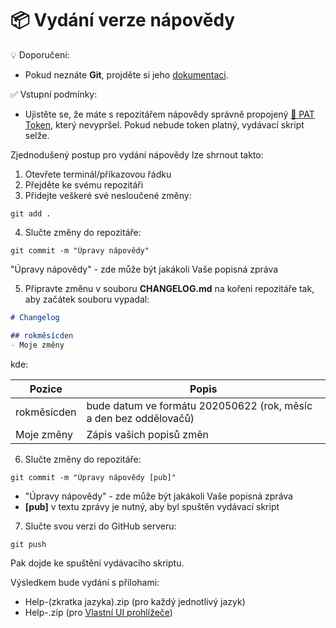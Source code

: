 # 📦 Vydání verze nápovědy

💡 Doporučení:
- Pokud neznáte **Git**, projděte si jeho [dokumentaci][GitRef].

✅ Vstupní podmínky:
- Ujistěte se, že máte s repozitářem nápovědy správně propojený [🔑 PAT Token][PATToken], který nevypršel. Pokud nebude token platný, vydávací skript selže.

Zjednodušený postup pro vydání nápovědy lze shrnout takto:

1. Otevřete terminál/příkazovou řádku
2. Přejděte ke svému repozitáři
3. Přidejte veškeré své nesloučené změny:
```
git add .
```
4. Slučte změny do repozitáře:
```
git commit -m "Úpravy nápovědy"
```
"Úpravy nápovědy" - zde může být jakákoli Vaše popisná zpráva

5. Připravte změnu v souboru **CHANGELOG.md** na kořeni repozitáře tak, aby začátek souboru vypadal:
```markdown
# Changelog

## rokměsícden
- Moje změny
```

kde:

| Pozice | Popis |
|---|---|
| rokměsícden | bude datum ve formátu 202050622 (rok, měsíc a den bez oddělovačů) |
| Moje změny | Zápis vašich popisů změn |

6. Slučte změny do repozitáře:
```
git commit -m "Úpravy nápovědy [pub]"
```
- "Úpravy nápovědy" - zde může být jakákoli Vaše popisná zpráva
- **[pub]** v textu zprávy je nutný, aby byl spuštěn vydávací skript

7. Slučte svou verzi do GitHub serveru:
```
git push
```

Pak dojde ke spuštění vydávacího skriptu. 

Výsledkem bude vydání s přílohami:
- Help-(zkratka jazyka).zip (pro každý jednotlivý jazyk)
- Help-.zip (pro [Vlastní UI prohlížeče][CustomUI])

[GitRef]: https://git-scm.com/docs "Git"
[PATToken]: token.md "GitHub PAT token"
[CustomUI]: customUI.md "Vlastní UI prohlížeče"
